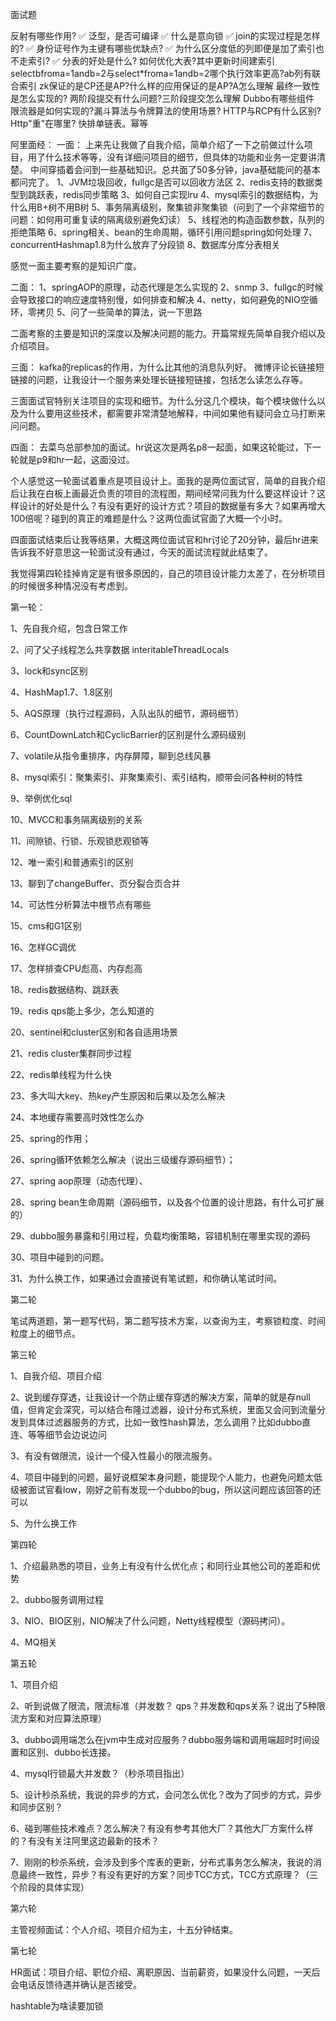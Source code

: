 面试题



反射有哪些作用?  ✅
泛型，是否可编译 ✅
什么是意向锁  ✅
join的实现过程是怎样的? ✅
身份证号作为主键有哪些优缺点?  ✅
为什么区分度低的列即便是加了索引也不走索引? ✅
分表的好处是什么?
如何优化大表?其中更新时间建索引
selectbfroma=1andb=2与select*froma=1andb=2哪个执行效率更高?ab列有联合索引
zk保证的是CP还是AP?什么样的应用保证的是AP?A怎么理解
最终一致性是怎么实现的?
两阶段提交有什么问题?三阶段提交怎么理解
Dubbo有哪些组件
限流器是如何实现的?漏斗算法与令牌算法的使用场景?
HTTP与RCP有什么区别?Http"重"在哪里?
快排单链表。幂等







阿里面经：
一面：
上来先让我做了自我介绍，简单介绍了一下之前做过什么项目，用了什么技术等等，没有详细问项目的细节，但具体的功能和业务一定要讲清楚。
中间穿插着会问到一些基础知识。总共面了50多分钟，java基础能问的基本都问完了。
1、JVM垃圾回收，fullgc是否可以回收方法区
2、redis支持的数据类型到跳跃表，redis同步策略
3、如何自己实现lru
4、mysql索引的数据结构，为什么用B+树不用B树
5、事务隔离级别，聚集锁非聚集锁（问到了一个非常细节的问题：如何用可重复读的隔离级别避免幻读）
5、线程池的构造函数参数，队列的拒绝策略
6、spring相关、bean的生命周期，循环引用问题spring如何处理
7、concurrentHashmap1.8为什么放弃了分段锁
8、数据库分库分表相关

感觉一面主要考察的是知识广度。

二面：
1、springAOP的原理，动态代理是怎么实现的
2、snmp
3、fullgc的时候会导致接口的响应速度特别慢，如何排查和解决
4、netty，如何避免的NIO空循环，零拷贝
5、问了一些简单的算法，说一下思路

二面考察的主要是知识的深度以及解决问题的能力。开篇常规先简单自我介绍以及介绍项目。

三面：
kafka的replicas的作用，为什么比其他的消息队列好。
微博评论长链接短链接的问题，让我设计一个服务来处理长链接短链接，包括怎么读怎么存等。

三面面试官特别关注项目的实现和细节。为什么分这几个模块，每个模块做什么以及为什么要用这些技术，都需要非常清楚地解释，中间如果他有疑问会立马打断来问问题。

四面：
去菜鸟总部参加的面试。hr说这次是两名p8一起面，如果这轮能过，下一轮就是p9和hr一起，这面没过。

个人感觉这一轮面试着重点是项目设计上。面我的是两位面试官，简单的自我介绍后让我在白板上画最近负责的项目的流程图，期间经常问我为什么要这样设计？这样设计的好处是什么？有没有更好的设计方式？项目的数据量有多大？如果再增大100倍呢？碰到的真正的难题是什么？这两位面试官面了大概一个小时。

四面面试结束后让我等结果，大概这两位面试官和hr讨论了20分钟，最后hr进来告诉我不好意思这一轮面试没有通过，今天的面试流程就此结束了。

我觉得第四轮挂掉肯定是有很多原因的，自己的项目设计能力太差了，在分析项目的时候很多种情况没有考虑到。





第一轮：

1、先自我介绍，包含日常工作

2、问了父子线程怎么共享数据 interitableThreadLocals

3、lock和sync区别

4、HashMap1.7、1.8区别

5、AQS原理（执行过程源码，入队出队的细节，源码细节）

6、CountDownLatch和CyclicBarrier的区别是什么源码级别

7、volatile从指令重排序，内存屏障，聊到总线风暴

8、mysql索引：聚集索引、非聚集索引、索引结构，顺带会问各种树的特性

9、举例优化sql

10、MVCC和事务隔离级别的关系

11、间隙锁、行锁、乐观锁悲观锁等

12、唯一索引和普通索引的区别

13、聊到了changeBuffer、页分裂合页合并

14、可达性分析算法中根节点有哪些

15、cms和G1区别

16、怎样GC调优

17、怎样排查CPU彪高、内存彪高

18、redis数据结构、跳跃表

19、redis qps能上多少，怎么知道的

20、sentinel和cluster区别和各自适用场景

21、redis cluster集群同步过程

22、redis单线程为什么快

23、多大叫大key、热key产生原因和后果以及怎么解决

24、本地缓存需要高时效性怎么办

25、spring的作用；

26、spring循环依赖怎么解决（说出三级缓存源码细节）；

27、spring aop原理（动态代理）、

28、spring bean生命周期（源码细节，以及各个位置的设计思路，有什么可扩展的）

29、dubbo服务暴露和引用过程，负载均衡策略，容错机制在哪里实现的源码

30、项目中碰到的问题。

31、为什么换工作，如果通过会直接说有笔试题，和你确认笔试时间。


第二轮

笔试两道题，第一题写代码，第二题写技术方案，以查询为主，考察锁粒度、时间粒度上的细节点。


第三轮

1、自我介绍、项目介绍

2、说到缓存穿透，让我设计一个防止缓存穿透的解决方案，简单的就是存null值，但肯定会深究，可以结合布隆过滤器，设计分布式系统，里面又会问到流量分发到具体过滤器服务的方式，比如一致性hash算法，怎么调用？比如dubbo直连、等等细节会边说边问

3、有没有做限流，设计一个侵入性最小的限流服务。

4、项目中碰到的问题，最好说框架本身问题，能提现个人能力，也避免问题太低级被面试官看low，刚好之前有发现一个dubbo的bug，所以这问题应该回答的还可以

5、为什么换工作


第四轮

1、介绍最熟悉的项目，业务上有没有什么优化点；和同行业其他公司的差距和优势

2、dubbo服务调用过程

3、NIO、BIO区别，NIO解决了什么问题，Netty线程模型（源码拷问）。

4、MQ相关


第五轮

1、项目介绍

2、听到说做了限流，限流标准（并发数？ qps？并发数和qps关系？说出了5种限流方案和对应算法原理）

3、dubbo调用端怎么在jvm中生成对应服务？dubbo服务端和调用端超时时间设置和区别、dubbo长连接。

4、mysql行锁最大并发数？（秒杀项目指出）

5、设计秒杀系统，我说的异步的方式，会问怎么优化？改为了同步的方式，异步和同步区别？

6、碰到哪些技术难点？怎么解决？有没有参考其他大厂？其他大厂方案什么样的？有没有关注阿里这边最新的技术？

7、刚刚的秒杀系统，会涉及到多个库表的更新，分布式事务怎么解决，我说的消息最终一致性，异步？有没有更好的方案？同步TCC方式，TCC方式原理？（三个阶段的具体实现）


第六轮

主管视频面试：个人介绍、项目介绍为主，十五分钟结束。


第七轮

HR面试：项目介绍、职位介绍、离职原因、当前薪资，如果没什么问题，一天后会电话反馈待遇并确认是否接受。



hashtable为啥读要加锁